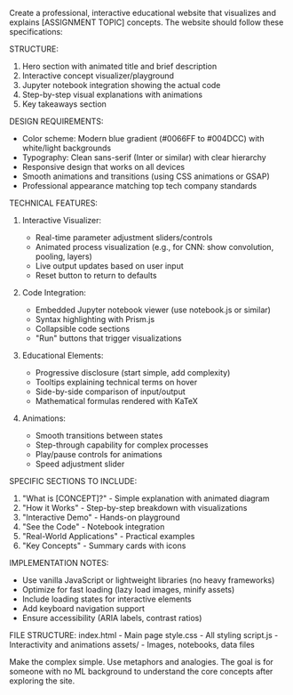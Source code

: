 Create a professional, interactive educational website that visualizes and explains [ASSIGNMENT TOPIC] concepts. The website should follow these specifications:

STRUCTURE:
1. Hero section with animated title and brief description
2. Interactive concept visualizer/playground 
3. Jupyter notebook integration showing the actual code
4. Step-by-step visual explanations with animations
5. Key takeaways section

DESIGN REQUIREMENTS:
- Color scheme: Modern blue gradient (#0066FF to #004DCC) with white/light backgrounds
- Typography: Clean sans-serif (Inter or similar) with clear hierarchy
- Responsive design that works on all devices
- Smooth animations and transitions (using CSS animations or GSAP)
- Professional appearance matching top tech company standards

TECHNICAL FEATURES:
1. Interactive Visualizer:
   - Real-time parameter adjustment sliders/controls
   - Animated process visualization (e.g., for CNN: show convolution, pooling, layers)
   - Live output updates based on user input
   - Reset button to return to defaults

2. Code Integration:
   - Embedded Jupyter notebook viewer (use notebook.js or similar)
   - Syntax highlighting with Prism.js
   - Collapsible code sections
   - "Run" buttons that trigger visualizations

3. Educational Elements:
   - Progressive disclosure (start simple, add complexity)
   - Tooltips explaining technical terms on hover
   - Side-by-side comparison of input/output
   - Mathematical formulas rendered with KaTeX

4. Animations:
   - Smooth transitions between states
   - Step-through capability for complex processes
   - Play/pause controls for animations
   - Speed adjustment slider

SPECIFIC SECTIONS TO INCLUDE:

1. "What is [CONCEPT]?" - Simple explanation with animated diagram
2. "How it Works" - Step-by-step breakdown with visualizations
3. "Interactive Demo" - Hands-on playground
4. "See the Code" - Notebook integration
5. "Real-World Applications" - Practical examples
6. "Key Concepts" - Summary cards with icons

IMPLEMENTATION NOTES:
- Use vanilla JavaScript or lightweight libraries (no heavy frameworks)
- Optimize for fast loading (lazy load images, minify assets)
- Include loading states for interactive elements
- Add keyboard navigation support
- Ensure accessibility (ARIA labels, contrast ratios)

FILE STRUCTURE:
index.html - Main page
style.css - All styling
script.js - Interactivity and animations
assets/ - Images, notebooks, data files

Make the complex simple. Use metaphors and analogies. The goal is for someone with no ML background to understand the core concepts after exploring the site.